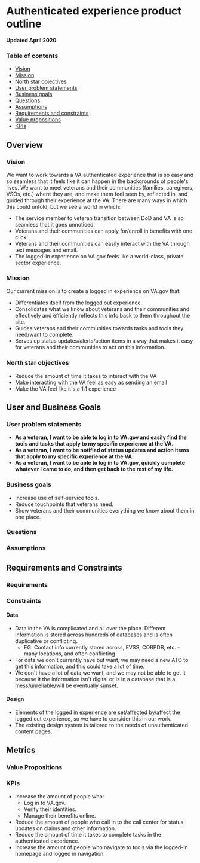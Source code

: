 # Authenticated experience product outline 

**Updated April 2020**

### Table of contents
- [Vision](#vision)
- [Mission](#mission)
- [North star objectives](#north-star-objectives)
- [User problem statements](#user-problem-statements) 
- [Business goals](#business-goals) 
- [Questions](#questions) 
- [Assumptions](#assumptions) 
- [Requirements and constraints](#requirements-and-constraints)  
- [Value propositions](#value-propositions) 
- [KPIs](#kpis) 

## Overview

### Vision

We want to work towards a VA authenticated experience that is so easy and so seamless that it feels like it can happen in the backgrounds of people's lives. We want to meet veterans and their communities (families, caregivers, VSOs, etc.) where they are, and make them feel seen by, reflected in, and guided through their experience at the VA. There are many ways in which this could unfold, but we see a world in which:

- The service member to veteran transition between DoD and VA is so seamless that it goes unnoticed.
- Veterans and their communities can apply for/enroll in benefits with one click.
- Veterans and their communities can easily interact with the VA through text messages and email.
- The logged-in experience on VA.gov feels like a world-class, private sector experience.

### Mission 

Our current mission is to create a logged in experience on VA.gov that:

- Differentiates itself from the logged out experience.
- Consolidates what we know about veterans and their communities and effectively and efficiently reflects this info back to them throughout the site.
- Guides veterans and their communities towards tasks and tools they need/want to complete.
- Serves up status updates/alerts/action items in a way that makes it easy for veterans and their communities to act on this information.

### North star objectives

- Reduce the amount of time it takes to interact with the VA
- Make interacting with the VA feel as easy as sending an email
- Make the VA feel like it's a 1:1 experience

## User and Business Goals

### User problem statements 

- **As a veteran, I want to be able to log in to VA.gov and easily find the tools and tasks that apply to my specific experience at the VA.**
- **As a veteran, I want to be notified of status updates and action items that apply to my specific experience at the VA.**
- **As a veteran, I want to be able to log in to VA.gov, quickly complete whatever I came to do, and then get back to the rest of my life.**

### Business goals 

- Increase use of self-service tools.
- Reduce touchpoints that veterans need.
- Show veterans and their communities everything we know about them in one place.

### Questions 

### Assumptions 

## Requirements and Constraints 

### Requirements

### Constraints

#### Data
- Data in the VA is complicated and all over the place. Different information is stored across hundreds of databases and is often duplicative or conflicting.
  - EG. Contact info currently stored across, EVSS, CORPDB, etc. - many locations, and often conflicting 
- For data we don't currently have but want, we may need a new ATO to get this information, and this could take a lot of time.
- We don't have a lot of data we want, and we may not be able to get it because it the information isn't digital or is in a database that is a mess/unreliable/will be eventually sunset.

#### Design

- Elements of the logged in experience are set/affected by/affect the logged out experience, so we have to consider this in our work.
- The existing design system is tailored to the needs of unauthenticated content pages. 

## Metrics

### Value Propositions  

### KPIs 

- Increase the amount of people who:
  - Log in to VA.gov.
  - Verify their identities.
  - Manage their benefits online.
- Reduce the amount of people who call in to the call center for status updates on claims and other information.
- Reduce the amount of time it takes to complete tasks in the authenticated experience.
- Increase the amount of people who navigate to tools via the logged-in homepage and logged in navigation.
